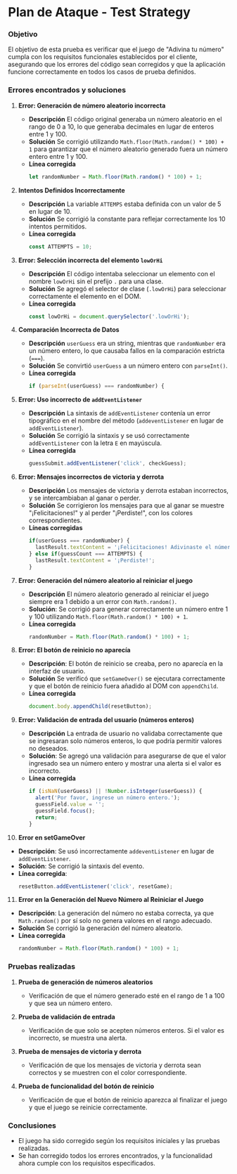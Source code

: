 # Plan de Ataque - Test Strategy

### **Objetivo**
El objetivo de esta prueba es verificar que el juego de "Adivina tu número" cumpla con los requisitos funcionales establecidos por el cliente, asegurando que los errores del código sean corregidos y que la aplicación funcione correctamente en todos los casos de prueba definidos.

### **Errores encontrados y soluciones**

1. **Error: Generación de número aleatorio incorrecta**  
   - **Descripción** El código original generaba un número aleatorio en el rango de 0 a 10, lo que generaba decimales en lugar de enteros entre 1 y 100.  
   - **Solución** Se corrigió utilizando `Math.floor(Math.random() * 100) + 1` para garantizar que el número aleatorio generado fuera un número entero entre 1 y 100.  
   - **Línea corregida**
     ```javascript
     let randomNumber = Math.floor(Math.random() * 100) + 1;
     ```

2. **Intentos Definidos Incorrectamente**
   - **Descripción** La variable `ATTEMPS` estaba definida con un valor de 5 en lugar de 10.
   - **Solución** Se corrigió la constante para reflejar correctamente los 10 intentos permitidos.
   - **Línea corregida**
     ```javascript
     const ATTEMPTS = 10;
     ```
3. **Error: Selección incorrecta del elemento `lowOrHi`**  
   - **Descripción** El código intentaba seleccionar un elemento con el nombre `lowOrHi` sin el prefijo `.` para una clase.  
   - **Solución** Se agregó el selector de clase (`.lowOrHi`) para seleccionar correctamente el elemento en el DOM.  
   - **Línea corregida**
     ```javascript
     const lowOrHi = document.querySelector('.lowOrHi');
     ```
4. **Comparación Incorrecta de Datos**
   - **Descripción** `userGuess` era un string, mientras que `randomNumber` era un número entero, lo que causaba fallos en la comparación estricta (`===`).
   - **Solución** Se convirtió `userGuess` a un número entero con `parseInt()`.
   - **Línea corregida**
     ```javascript
     if (parseInt(userGuess) === randomNumber) {
     ```

5. **Error: Uso incorrecto de `addEventListener`**  
   - **Descripción** La sintaxis de `addEventListener` contenía un error tipográfico en el nombre del método (`addeventListener` en lugar de `addEventListener`).  
   - **Solución** Se corrigió la sintaxis y se usó correctamente `addEventListener` con la letra `E` en mayúscula.  
   - **Línea corregida**
     ```javascript
     guessSubmit.addEventListener('click', checkGuess);
     ```

6. **Error: Mensajes incorrectos de victoria y derrota**  
   - **Descripción** Los mensajes de victoria y derrota estaban incorrectos, y se intercambiaban al ganar o perder.  
   - **Solución** Se corrigieron los mensajes para que al ganar se muestre "¡Felicitaciones!" y al perder "¡Perdiste!", con los colores correspondientes.  
   - **Líneas corregidas**
     ```javascript
     if(userGuess === randomNumber) {
       lastResult.textContent = '¡Felicitaciones! Adivinaste el número!';
     } else if(guessCount === ATTEMPTS) {
       lastResult.textContent = '¡Perdiste!';
     }
     ```

7. **Error: Generación del número aleatorio al reiniciar el juego**  
   - **Descripción** El número aleatorio generado al reiniciar el juego siempre era 1 debido a un error con `Math.random()`.  
   - **Solución**: Se corrigió para generar correctamente un número entre 1 y 100 utilizando `Math.floor(Math.random() * 100) + 1`.  
   - **Línea corregida**
     ```javascript
     randomNumber = Math.floor(Math.random() * 100) + 1;
     ```

8. **Error: El botón de reinicio no aparecía**  
   - **Descripción**: El botón de reinicio se creaba, pero no aparecía en la interfaz de usuario.  
   - **Solución** Se verificó que `setGameOver()` se ejecutara correctamente y que el botón de reinicio fuera añadido al DOM con `appendChild`.  
   - **Línea corregida**
     ```javascript
     document.body.appendChild(resetButton);
     ```

9. **Error: Validación de entrada del usuario (números enteros)**  
   - **Descripción** La entrada de usuario no validaba correctamente que se ingresaran solo números enteros, lo que podría permitir valores no deseados.  
   - **Solución**: Se agregó una validación para asegurarse de que el valor ingresado sea un número entero y mostrar una alerta si el valor es incorrecto.  
   - **Línea corregida**
     ```javascript
     if (isNaN(userGuess) || !Number.isInteger(userGuess)) {
       alert('Por favor, ingrese un número entero.');
       guessField.value = '';
       guessField.focus();
       return;
     }
     ```

10. **Error en setGameOver**
   - **Descripción**: Se usó incorrectamente `addeventListener` en lugar de `addEventListener`.
   - **Solución**: Se corrigió la sintaxis del evento.
   - **Línea corregida**:
     ```javascript
     resetButton.addEventListener('click', resetGame);
     ```

11. **Error en la Generación del Nuevo Número al Reiniciar el Juego**
   - **Descripción**: La generación del número no estaba correcta, ya que `Math.random()` por sí solo no genera valores en el rango adecuado.
   - **Solución** Se corrigió la generación del número aleatorio.
   - **Línea corregida**
     ```javascript
     randomNumber = Math.floor(Math.random() * 100) + 1;
     ```


### **Pruebas realizadas**
1. **Prueba de generación de números aleatorios**  
   - Verificación de que el número generado esté en el rango de 1 a 100 y que sea un número entero.

2. **Prueba de validación de entrada**  
   - Verificación de que solo se acepten números enteros. Si el valor es incorrecto, se muestra una alerta.

3. **Prueba de mensajes de victoria y derrota**  
   - Verificación de que los mensajes de victoria y derrota sean correctos y se muestren con el color correspondiente.

4. **Prueba de funcionalidad del botón de reinicio**  
   - Verificación de que el botón de reinicio aparezca al finalizar el juego y que el juego se reinicie correctamente.

### **Conclusiones**
- El juego ha sido corregido según los requisitos iniciales y las pruebas realizadas.
- Se han corregido todos los errores encontrados, y la funcionalidad ahora cumple con los requisitos especificados.
